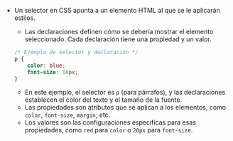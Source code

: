- Un selector en CSS apunta a un elemento HTML al que se le aplicarán estilos.
   - Las declaraciones definen cómo se debería mostrar el elemento seleccionado. Cada declaración tiene una propiedad y un valor.

   ```css
   /* Ejemplo de selector y declaración */
   p {
       color: blue;
       font-size: 16px;
   }
   ```

   - En este ejemplo, el selector es `p` (para párrafos), y las declaraciones establecen el color del texto y el tamaño de la fuente.
   - Las propiedades son atributos que se aplican a los elementos, como `color`, `font-size`, `margin`, etc.
   - Los valores son las configuraciones específicas para esas propiedades, como `red` para `color` o `20px` para `font-size`.
